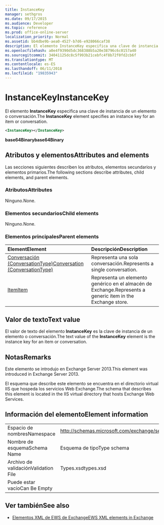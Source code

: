 ```yaml
---
title: InstanceKey
manager: sethgros
ms.date: 09/17/2015
ms.audience: Developer
ms.topic: reference
ms.prod: office-online-server
localization_priority: Normal
ms.assetid: bb4dbe9b-aea0-4527-b7d6-e928066caf38
description: El elemento InstanceKey especifica una clave de instancia de un elemento o conversación.
ms.openlocfilehash: a0e4f9390d5dc368388b5a20e38796c6c0157a40
ms.sourcegitcommit: 34041125dc8c5f993b21cebfc4f8b72f0fd2cb6f
ms.translationtype: MT
ms.contentlocale: es-ES
ms.lasthandoff: 06/11/2018
ms.locfileid: "19835943"
---
```

# <a name="instancekey"></a><span data-ttu-id="cd3b0-103">InstanceKey</span><span class="sxs-lookup"><span data-stu-id="cd3b0-103">InstanceKey</span></span>

<span data-ttu-id="cd3b0-104">El elemento **InstanceKey** especifica una clave de instancia de un elemento o conversación.</span><span class="sxs-lookup"><span data-stu-id="cd3b0-104">The **InstanceKey** element specifies an instance key for an item or conversation.</span></span> 
  
```XML
<InstanceKey></InstanceKey>
```

 <span data-ttu-id="cd3b0-105">**base64Binary**</span><span class="sxs-lookup"><span data-stu-id="cd3b0-105">**base64Binary**</span></span>
## <a name="attributes-and-elements"></a><span data-ttu-id="cd3b0-106">Atributos y elementos</span><span class="sxs-lookup"><span data-stu-id="cd3b0-106">Attributes and elements</span></span>

<span data-ttu-id="cd3b0-107">Las secciones siguientes describen los atributos, elementos secundarios y elementos primarios.</span><span class="sxs-lookup"><span data-stu-id="cd3b0-107">The following sections describe attributes, child elements, and parent elements.</span></span>
  
### <a name="attributes"></a><span data-ttu-id="cd3b0-108">Atributos</span><span class="sxs-lookup"><span data-stu-id="cd3b0-108">Attributes</span></span>

<span data-ttu-id="cd3b0-109">Ninguno.</span><span class="sxs-lookup"><span data-stu-id="cd3b0-109">None.</span></span>
  
### <a name="child-elements"></a><span data-ttu-id="cd3b0-110">Elementos secundarios</span><span class="sxs-lookup"><span data-stu-id="cd3b0-110">Child elements</span></span>

<span data-ttu-id="cd3b0-111">Ninguno.</span><span class="sxs-lookup"><span data-stu-id="cd3b0-111">None.</span></span>
  
### <a name="parent-elements"></a><span data-ttu-id="cd3b0-112">Elementos principales</span><span class="sxs-lookup"><span data-stu-id="cd3b0-112">Parent elements</span></span>

|<span data-ttu-id="cd3b0-113">**Element**</span><span class="sxs-lookup"><span data-stu-id="cd3b0-113">**Element**</span></span>|<span data-ttu-id="cd3b0-114">**Descripción**</span><span class="sxs-lookup"><span data-stu-id="cd3b0-114">**Description**</span></span>|
|:-----|:-----|
|[<span data-ttu-id="cd3b0-115">Conversación (ConversationType)</span><span class="sxs-lookup"><span data-stu-id="cd3b0-115">Conversation (ConversationType)</span></span>](conversation-conversationtype.md) <br/> |<span data-ttu-id="cd3b0-116">Representa una sola conversación.</span><span class="sxs-lookup"><span data-stu-id="cd3b0-116">Represents a single conversation.</span></span>  <br/> |
|[<span data-ttu-id="cd3b0-117">Item</span><span class="sxs-lookup"><span data-stu-id="cd3b0-117">Item</span></span>](item.md) <br/> |<span data-ttu-id="cd3b0-118">Representa un elemento genérico en el almacén de Exchange.</span><span class="sxs-lookup"><span data-stu-id="cd3b0-118">Represents a generic item in the Exchange store.</span></span>  <br/> |
   
## <a name="text-value"></a><span data-ttu-id="cd3b0-119">Valor de texto</span><span class="sxs-lookup"><span data-stu-id="cd3b0-119">Text value</span></span>

<span data-ttu-id="cd3b0-120">El valor de texto del elemento **InstanceKey** es la clave de instancia de un elemento o conversación.</span><span class="sxs-lookup"><span data-stu-id="cd3b0-120">The text value of the **InstanceKey** element is the instance key for an item or conversation.</span></span> 
  
## <a name="remarks"></a><span data-ttu-id="cd3b0-121">Notas</span><span class="sxs-lookup"><span data-stu-id="cd3b0-121">Remarks</span></span>

<span data-ttu-id="cd3b0-122">Este elemento se introdujo en Exchange Server 2013.</span><span class="sxs-lookup"><span data-stu-id="cd3b0-122">This element was introduced in Exchange Server 2013.</span></span>
  
<span data-ttu-id="cd3b0-123">El esquema que describe este elemento se encuentra en el directorio virtual IIS que hospeda los servicios Web Exchange.</span><span class="sxs-lookup"><span data-stu-id="cd3b0-123">The schema that describes this element is located in the IIS virtual directory that hosts Exchange Web Services.</span></span>
  
## <a name="element-information"></a><span data-ttu-id="cd3b0-124">Información del elemento</span><span class="sxs-lookup"><span data-stu-id="cd3b0-124">Element information</span></span>

|||
|:-----|:-----|
|<span data-ttu-id="cd3b0-125">Espacio de nombres</span><span class="sxs-lookup"><span data-stu-id="cd3b0-125">Namespace</span></span>  <br/> |http://schemas.microsoft.com/exchange/services/2006/types  <br/> |
|<span data-ttu-id="cd3b0-126">Nombre de esquema</span><span class="sxs-lookup"><span data-stu-id="cd3b0-126">Schema Name</span></span>  <br/> |<span data-ttu-id="cd3b0-127">Esquema de tipo</span><span class="sxs-lookup"><span data-stu-id="cd3b0-127">Type schema</span></span>  <br/> |
|<span data-ttu-id="cd3b0-128">Archivo de validación</span><span class="sxs-lookup"><span data-stu-id="cd3b0-128">Validation File</span></span>  <br/> |<span data-ttu-id="cd3b0-129">Types.xsd</span><span class="sxs-lookup"><span data-stu-id="cd3b0-129">types.xsd</span></span>  <br/> |
|<span data-ttu-id="cd3b0-130">Puede estar vacío</span><span class="sxs-lookup"><span data-stu-id="cd3b0-130">Can Be Empty</span></span>  <br/> ||
   
## <a name="see-also"></a><span data-ttu-id="cd3b0-131">Ver también</span><span class="sxs-lookup"><span data-stu-id="cd3b0-131">See also</span></span>



- [<span data-ttu-id="cd3b0-132">Elementos XML de EWS de Exchange</span><span class="sxs-lookup"><span data-stu-id="cd3b0-132">EWS XML elements in Exchange</span></span>](ews-xml-elements-in-exchange.md)

